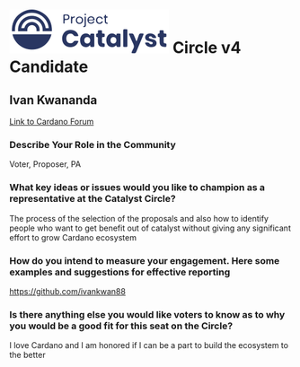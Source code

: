 # ![Project Catalyst](../assets/catalyst.svg) Circle v4 Candidate #

## Ivan Kwananda ##

[Link to Cardano Forum](https://forum.cardano.org/t/ivan-kwananda-platform-statement/109196)

### Describe Your Role in the Community ###

Voter, Proposer, PA

### What key ideas or issues would you like to champion as a representative at the Catalyst Circle? ###

The process of the selection of the proposals and also how to identify people who want to get benefit out of catalyst without giving any significant effort to grow Cardano ecosystem

### How do you intend to measure your engagement. Here some examples and suggestions for effective reporting ###

https://github.com/ivankwan88

### Is there anything else you would like voters to know as to why you would be a good fit for this seat on the Circle? ###

I love Cardano and I am honored if I can be a part to build the ecosystem to the better